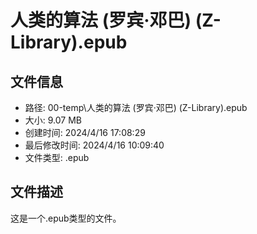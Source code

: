 ﻿# 人类的算法 (罗宾·邓巴) (Z-Library).epub

## 文件信息
- 路径: 00-temp\人类的算法 (罗宾·邓巴) (Z-Library).epub
- 大小: 9.07 MB
- 创建时间: 2024/4/16 17:08:29
- 最后修改时间: 2024/4/16 10:09:40
- 文件类型: .epub

## 文件描述
这是一个.epub类型的文件。

